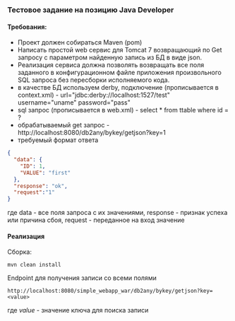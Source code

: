### Тестовое задание на позицию Java Developer

#### Требования:
- Проект должен собираться Maven (pom)
- Написать простой web сервис для Tomcat 7 возвращающий по Get запросу с параметром найденную запись из БД в виде json.
- Реализация сервиса должна позволять возвращать все поля заданного в конфигурационном файле приложения произвольного SQL запроса без пересборки исполняемого кода.
- в качестве БД используем derby, подключение (прописывается в context.xml) - url="jdbc:derby://localhost:1527/test" username="uname" password="pass"
- sql запрос (прописывается в web.xml) - select * from ttable where id = ?
- обрабатываемый get запрос - http://localhost:8080/db2any/bykey/getjson?key=1
- требуемый формат ответа 
```json
{
  "data": {
    "ID": 1,
    "VALUE": "first"
  },
  "response": "ok",
  "request":"1"
}
```
где data - все поля запроса с их значениями, response - признак успеха или причина сбоя, request - переданное на вход значение


#### Реализация

Сборка:
```
mvn clean install
```

Endpoint для получения записи со всеми полями
```
http://localhost:8080/simple_webapp_war/db2any/bykey/getjson?key=<value>
```
где _value_ - значение ключа для поиска записи